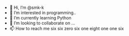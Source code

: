 - 👋 Hi, I’m @smk-k
- 👀 I’m interested in programming..
- 🌱 I’m currently learning Python
- 💞️ I’m looking to collaborate on ...
- 📫 How to reach me six six zero six one eight one one six

<!---
smk-k/smk-k is a ✨ special ✨ repository because its `README.md` (this file) appears on your GitHub profile.
You can click the Preview link to take a look at your changes.
--->
